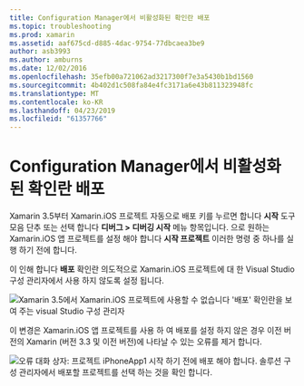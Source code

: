 ```yaml
---
title: Configuration Manager에서 비활성화된 확인란 배포
ms.topic: troubleshooting
ms.prod: xamarin
ms.assetid: aaf675cd-d885-4dac-9754-77dbcaea3be9
author: asb3993
ms.author: amburns
ms.date: 12/02/2016
ms.openlocfilehash: 35efb00a721062ad3217300f7e3a5430b1bd1560
ms.sourcegitcommit: 4b402d1c508fa84e4fc3171a6e43b811323948fc
ms.translationtype: MT
ms.contentlocale: ko-KR
ms.lasthandoff: 04/23/2019
ms.locfileid: "61357766"
---
```

# <a name="deploy-checkboxes-disabled-in-configuration-manager"></a>Configuration Manager에서 비활성화된 확인란 배포

Xamarin 3.5부터 Xamarin.iOS 프로젝트 자동으로 배포 키를 누르면 합니다 **시작** 도구 모음 단추 또는 선택 합니다 **디버그 > 디버깅 시작** 메뉴 항목입니다. 으로 원하는 Xamarin.iOS 앱 프로젝트를 설정 해야 합니다 **시작 프로젝트** 이러한 명령 중 하나를 실행 하기 전에 합니다.

이 인해 합니다 **배포** 확인란 의도적으로 Xamarin.iOS 프로젝트에 대 한 Visual Studio 구성 관리자에서 사용 하지 않도록 설정 됩니다.

![](deploy-checkboxes-images/configuration.png "Xamarin 3.5에서 Xamarin.iOS 프로젝트에 사용할 수 없습니다 '배포' 확인란을 보여 주는 visual Studio 구성 관리자")

이 변경은 Xamarin.iOS 앱 프로젝트를 사용 하 여 배포를 설정 하지 않은 경우 이전 버전의 Xamarin (버전 3.3 및 이전 버전)에 나타날 수 있는 오류를 제거 합니다.

![](deploy-checkboxes-images/error.png "오류 대화 상자: 프로젝트 iPhoneApp1 시작 하기 전에 배포 해야 합니다. 솔루션 구성 관리자에서 배포할 프로젝트를 선택 하는 것을 확인 합니다.")
